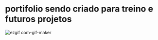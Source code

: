 #  portifolio sendo criado para treino e futuros projetos
![ezgif com-gif-maker](https://user-images.githubusercontent.com/100743701/174794912-6ff3951b-2c36-4647-8f39-6d28566095d2.gif)

